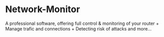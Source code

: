 # Network-Monitor
A professional software, offering full control &amp; monitoring of your router + Manage trafic and connections + Detecting risk of attacks and more...
